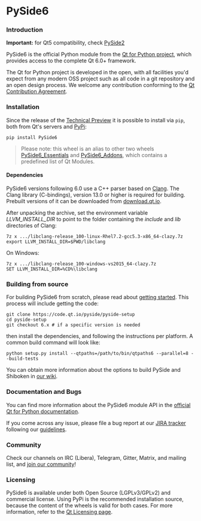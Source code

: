 # PySide6

### Introduction

**Important:** for Qt5 compatibility, check [PySide2](https://pypi.org/project/PySide2)

PySide6 is the official Python module from the
[Qt for Python project](https://wiki.qt.io/Qt_for_Python),
which provides access to the complete Qt 6.0+ framework.

The Qt for Python project is developed in the open, with all facilities you'd expect
from any modern OSS project such as all code in a git repository and an open
design process. We welcome any contribution conforming to the
[Qt Contribution Agreement](https://www.qt.io/contributionagreement/).

### Installation

Since the release of the [Technical Preview](https://blog.qt.io/blog/2018/06/13/qt-python-5-11-released/)
it is possible to install via `pip`, both from Qt's servers
and [PyPi](https://pypi.org/project/PySide6/):

```
pip install PySide6
```

> Please note: this wheel is an alias to other two wheels
> [PySide6_Essentials](https://pypi.org/project/PySide6_Essentials) and
> [PySide6_Addons](https://pypi.org/project/PySide6_Addons), which contains
> a predefined list of Qt Modules.

#### Dependencies

PySide6 versions following 6.0 use a C++ parser based on
[Clang](http://clang.org/). The Clang library (C-bindings), version 13.0 or
higher is required for building. Prebuilt versions of it can be downloaded from
[download.qt.io](https://download.qt.io/development_releases/prebuilt/libclang/).

After unpacking the archive, set the environment variable *LLVM_INSTALL_DIR* to
point to the folder containing the *include* and *lib* directories of Clang:

```
7z x .../libclang-release_100-linux-Rhel7.2-gcc5.3-x86_64-clazy.7z
export LLVM_INSTALL_DIR=$PWD/libclang
```

On Windows:

```
7z x .../libclang-release_100-windows-vs2015_64-clazy.7z
SET LLVM_INSTALL_DIR=%CD%\libclang
```

### Building from source

For building PySide6 from scratch, please read about
[getting started](https://doc.qt.io/qtforpython/gettingstarted.html).
This process will include getting the code:

```
git clone https://code.qt.io/pyside/pyside-setup
cd pyside-setup
git checkout 6.x # if a specific version is needed
```

then install the dependencies, and following the instructions per platform.
A common build command will look like:

```
python setup.py install --qtpaths=/path/to/bin/qtpaths6 --parallel=8 --build-tests
```

You can obtain more information about the options to build PySide and Shiboken
in [our wiki](https://wiki.qt.io/Qt_for_Python/).

### Documentation and Bugs

You can find more information about the PySide6 module API in the
[official Qt for Python documentation](https://doc.qt.io/qtforpython/).

If you come across any issue, please file a bug report at our
[JIRA tracker](https://bugreports.qt.io/projects/PYSIDE) following
our [guidelines](https://wiki.qt.io/Qt_for_Python/Reporting_Bugs).

### Community

Check our channels on IRC (Libera), Telegram, Gitter, Matrix, and mailing list,
and [join our community](https://wiki.qt.io/Qt_for_Python#Community)!

### Licensing

PySide6 is available under both Open Source (LGPLv3/GPLv2) and commercial
license.  Using PyPi is the recommended installation source, because the
content of the wheels is valid for both cases.  For more information, refer to
the [Qt Licensing page](https://www.qt.io/licensing/).

